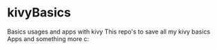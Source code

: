# kivyBasics
Basics usages and apps with kivy
This repo's to save all my kivy basics Apps and something more c:
